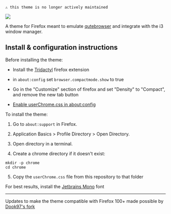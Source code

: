 ```
⚠️ this theme is no longer actively maintained
```


![](screenshot.png)

A theme for Firefox meant to emulate [qutebrowser](http://qutebrowser.org) and integrate with the i3 window manager.

## Install & configuration instructions

Before installing the theme:

- Install the [Tridactyl](https://addons.mozilla.org/en-US/firefox/addon/tridactyl-vim/) firefox extension

- in `about:config` set `browser.compactmode.show` to true

- Go in the "Customize" section of firefox and set "Density" to "Compact", and remove the new tab button

- [Enable userChrome.css in about:config](https://www.youtube.com/watch?v=levqpofIJ_k&feature=youtu.be)

To install the theme:

1. Go to `about:support` in Firefox.

2. Application Basics > Profile Directory > Open Directory.

3. Open directory in a terminal.

4. Create a chrome directory if it doesn't exist:

```
mkdir -p chrome
cd chrome
```

5. Copy the `userChrome.css` file from this repository to that folder


For best results, install the [Jetbrains Mono](https://www.jetbrains.com/lp/mono/) font

---

Updates to make the theme compatible with Firefox 100+ made possible by [Dook97's fork](https://github.com/Dook97/firefox-qutebrowser-userchrome)
